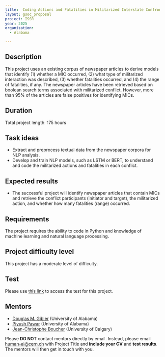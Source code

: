 ```yaml
---
title:  Coding Actions and Fatalities in Militarized Interstate Confrontations (MICs), 2002 to 2024
layout: gsoc_proposal
project: ISSR
year: 2025
organization:
  - Alabama

---
```


## Description

This project uses an existing corpus of newspaper articles to derive models that identify (1) whether a MIC occurred, (2) what type of militarized interaction was described, (3) whether fatalities occurred, and (4) the range of fatalities, if any. The newspaper articles have been retrieved based on boolean search terms associated with militarized conflict. However, more than 95% of the articles are false positives for identifying MICs.

## Duration

Total project length: 175 hours

## Task ideas
 * Extract and preprocess textual data from the newspaper corpora for NLP analysis.
 * Develop and train NLP models, such as LSTM or BERT, to understand and code the militarized actions and fatalities in each conflict.


## Expected results
 * The successful project will identify newspaper articles that contain MICs and retrieve the conflict participants (initiator and target), the militarized action, and whether how many fatalities (range) occurred.

## Requirements
The project requires the ability to code in Python and knowledge of machine learning and natural language processing.

## Project difficulty level
This project has a moderate level of difficulty.


## Test
Please use [this link](/assets/GSoC_test_MIC.pdf) to access the test for this project.


## Mentors
  * [Douglas M. Gibler](mailto:human-ai@cern.ch) (University of Alabama)
  * [Piyush Pawar](mailto:human-ai@cern.ch) (University of Alabama)
  * [Jean-Christophe Boucher](mailto:human-ai@cern.ch) (University of Calgary)




Please **DO NOT** contact mentors directly by email. Instead, please email [human-ai@cern.ch](mailto:human-ai@cern.ch) with Project Title and **include your CV** and **test results**. The mentors will then get in touch with you.


